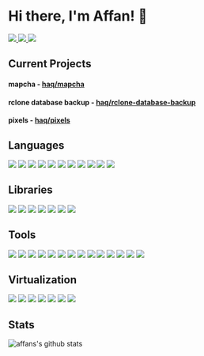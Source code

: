 # Hi there, I'm Affan! 👋

<p>
  <a href="mailto:hey@affan.dev">
    <img src="https://img.shields.io/badge/email-ea4335?style=for-the-badge&logo=gmail&logoColor=white" />
  </a>
  <a href="https://twitter.com/haaaqs">
    <img src="https://img.shields.io/badge/twitter-1da1f2?style=for-the-badge&logo=twitter&logoColor=white" />
  </a>
  <a href="https://linkedin.com/in/affan-haq">
    <img src="https://img.shields.io/badge/linkedin-0a66c2?style=for-the-badge&logo=linkedin&logoColor=white"/>
  </a>
</p>

## Current Projects

#### mapcha - [haq/mapcha](https://github.com/haq/mapcha)
#### rclone database backup - [haq/rclone-database-backup](https://github.com/haq/rclone-database-backup)
#### pixels - [haq/pixels](https://github.com/haq/pixels)

## Languages

![](https://img.shields.io/badge/html5-e34f26?style=for-the-badge&logo=html5&logoColor=white)
![](https://img.shields.io/badge/css3-1572b6?style=for-the-badge&logo=css3&logoColor=white)
![](https://img.shields.io/badge/javascript-f7df1e?style=for-the-badge&logo=javascript&logoColor=white)
![](https://img.shields.io/badge/bash-4eaa25?style=for-the-badge&logo=powershell&logoColor=white)
![](https://img.shields.io/badge/python-3776ab?style=for-the-badge&logo=python&logoColor=white)
![](https://img.shields.io/badge/c-a8b9cc?style=for-the-badge&logo=c&logoColor=white)
![](https://img.shields.io/badge/c%20sharp-239120?style=for-the-badge&logo=csharp&logoColor=white)
![](https://img.shields.io/badge/php-777bb4?style=for-the-badge&logo=php&logoColor=white)
![](https://img.shields.io/badge/python-3776ab?style=for-the-badge&logo=python&logoColor=white)
![](https://img.shields.io/badge/java?style=for-the-badge&logo=java&logoColor=white)
![](https://img.shields.io/badge/rust-000000?style=for-the-badge&logo=rust&logoColor=white)

## Libraries

![](https://img.shields.io/badge/node.js-339933?style=for-the-badge&logo=nodedotjs&logoColor=white)
![](https://img.shields.io/badge/tailwind%20css-06b6d4?style=for-the-badge&logo=tailwind%20css&logoColor=white)
![](https://img.shields.io/badge/vue.js-4fc08d?style=for-the-badge&logo=vuedotjs&logoColor=white)
![](https://img.shields.io/badge/laravel-ff2d20?style=for-the-badge&logo=laravel&logoColor=white)
![](https://img.shields.io/badge/livewire-4e56a6?style=for-the-badge&logo=livewire&logoColor=white)
![](https://img.shields.io/badge/alpine.js-8bc0d0?style=for-the-badge&logo=alpinedotjs&logoColor=white)
![](https://img.shields.io/badge/.net-512bd4?style=for-the-badge&logo=dotnet&logoColor=white)

## Tools

![](https://img.shields.io/badge/git-f05032?style=for-the-badge&logo=git&logoColor=white)
![](https://img.shields.io/badge/npm-cb3837?style=for-the-badge&logo=npm&logoColor=white)
![](https://img.shields.io/badge/composer-885630?style=for-the-badge&logo=composer&logoColor=white)
![](https://img.shields.io/badge/vs%20code-007acc?style=for-the-badge&logo=visual%20studio%20code&logoColor=white)
![](https://img.shields.io/badge/redis-dc382d?style=for-the-badge&logo=redis&logoColor=white)
![](https://img.shields.io/badge/mongodb-47a248?style=for-the-badge&logo=mongodb&logoColor=white)
![](https://img.shields.io/badge/mariadb-003545?style=for-the-badge&logo=mariadb&logoColor=white)
![](https://img.shields.io/badge/sqlite-003b57?style=for-the-badge&logo=sqlite&logoColor=white)
![](https://img.shields.io/badge/ansible-ee0000?style=for-the-badge&logo=ansible&logoColor=white)
![](https://img.shields.io/badge/octopus%20deploy-2f93e0?style=for-the-badge&logo=octopus-deploy&logoColor=white)
![](https://img.shields.io/badge/teamcity-000000?style=for-the-badge&logo=teamcity&logoColor=white)
![](https://img.shields.io/badge/github%20actions-2088ff?style=for-the-badge&logo=github%20actions&logoColor=white)
![](https://img.shields.io/badge/aws-232f3e?style=for-the-badge&logo=amazon%20aws&logoColor=white)
![](https://img.shields.io/badge/azure-0078d4?style=for-the-badge&logo=microsoft%20azure&logoColor=white)

## Virtualization

![](https://img.shields.io/badge/docker-2496ed?style=for-the-badge&logo=docker&logoColor=white)
![](https://img.shields.io/badge/proxmox-e57000?style=for-the-badge&logo=proxmox&logoColor=white)
![](https://img.shields.io/badge/debian-a81d33?style=for-the-badge&logo=debian&logoColor=white)
![](https://img.shields.io/badge/fedora-51a2da?style=for-the-badge&logo=fedora&logoColor=white)
![](https://img.shields.io/badge/arch%20linux-1793d1?style=for-the-badge&logo=arch-linux&logoColor=white)
![](https://img.shields.io/badge/alpine%20linux-0d597e?style=for-the-badge&logo=alpine-linux&logoColor=white)
![](https://img.shields.io/badge/windows%20server-0078d6?style=for-the-badge&logo=windows&logoColor=white)

## Stats

<img align="center" alt="affans's github stats" src="https://github-readme-stats.vercel.app/api?username=haq&count_private=true&show_icons=true&include_all_commits=true&theme=dark">
